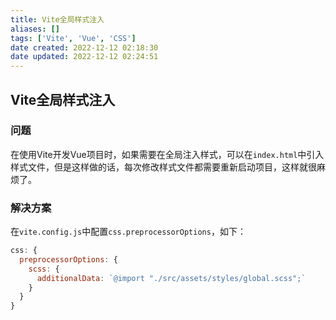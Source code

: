 ```yaml
---
title: Vite全局样式注入
aliases: []
tags: ['Vite', 'Vue', 'CSS']
date created: 2022-12-12 02:18:30
date updated: 2022-12-12 02:24:51
---
```


## Vite全局样式注入

### 问题

在使用Vite开发Vue项目时，如果需要在全局注入样式，可以在`index.html`中引入样式文件，但是这样做的话，每次修改样式文件都需要重新启动项目，这样就很麻烦了。

### 解决方案

在`vite.config.js`中配置`css.preprocessorOptions`，如下：

```js
css: {
  preprocessorOptions: {
    scss: {
      additionalData: `@import "./src/assets/styles/global.scss";`
    }
  }
}
```
